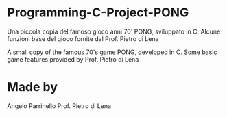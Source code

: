 # Programming-C-Project-PONG

Una piccola copia del famoso gioco anni  70' PONG, sviluppato in C. 
Alcune funzioni base del gioco fornite dal Prof. Pietro di Lena

A small copy of the famous 70's game PONG, developed in C.
Some basic game features provided by Prof. Pietro di Lena

# Made by
Angelo Parrinello
Prof. Pietro di Lena 
